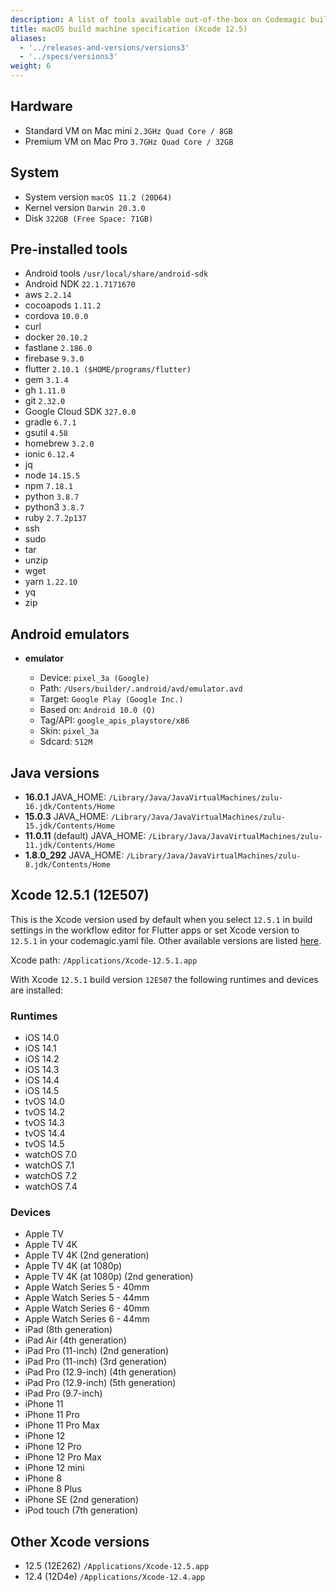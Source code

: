 ```yaml
---
description: A list of tools available out-of-the-box on Codemagic build machines.
title: macOS build machine specification (Xcode 12.5)
aliases:
  - '../releases-and-versions/versions3'
  - '../specs/versions3'
weight: 6
---
```


## Hardware

- Standard VM on Mac mini `2.3GHz Quad Core / 8GB`
- Premium VM on Mac Pro `3.7GHz Quad Core / 32GB`

## System

- System version `macOS 11.2 (20D64)`
- Kernel version `Darwin 20.3.0`
- Disk `322GB (Free Space: 71GB)`

## Pre-installed tools

- Android tools `/usr/local/share/android-sdk`
- Android NDK `22.1.7171670`
- aws `2.2.14`
- cocoapods `1.11.2`
- cordova `10.0.0`
- curl
- docker `20.10.2`
- fastlane `2.186.0`
- firebase `9.3.0`
- flutter `2.10.1 ($HOME/programs/flutter)`
- gem `3.1.4`
- gh `1.11.0`
- git `2.32.0`
- Google Cloud SDK `327.0.0`
- gradle `6.7.1`
- gsutil `4.58`
- homebrew `3.2.0`
- ionic `6.12.4`
- jq
- node `14.15.5`
- npm `7.18.1`
- python `3.8.7`
- python3 `3.8.7`
- ruby `2.7.2p137`
- ssh
- sudo
- tar
- unzip
- wget
- yarn `1.22.10`
- yq
- zip

## Android emulators

- **emulator**

    - Device: `pixel_3a (Google)`
    - Path: `/Users/builder/.android/avd/emulator.avd`
    - Target: `Google Play (Google Inc.)`
    - Based on: `Android 10.0 (Q)`
    - Tag/API: `google_apis_playstore/x86`
    - Skin: `pixel_3a`
    - Sdcard: `512M`

## Java versions

- **16.0.1** JAVA_HOME: `/Library/Java/JavaVirtualMachines/zulu-16.jdk/Contents/Home`
- **15.0.3** JAVA_HOME: `/Library/Java/JavaVirtualMachines/zulu-15.jdk/Contents/Home`
- **11.0.11** (default) JAVA_HOME: `/Library/Java/JavaVirtualMachines/zulu-11.jdk/Contents/Home`
- **1.8.0_292** JAVA_HOME: `/Library/Java/JavaVirtualMachines/zulu-8.jdk/Contents/Home`

## Xcode 12.5.1 (12E507)

This is the Xcode version used by default when you select `12.5.1` in build settings in the workflow
editor for Flutter apps or set Xcode version to `12.5.1` in your codemagic.yaml file.
Other available versions are listed [here](#other-xcode-versions).

Xcode path: `/Applications/Xcode-12.5.1.app`

With Xcode `12.5.1` build version `12E507` the following runtimes and devices are installed:

### Runtimes

- iOS 14.0
- iOS 14.1
- iOS 14.2
- iOS 14.3
- iOS 14.4
- iOS 14.5
- tvOS 14.0
- tvOS 14.2
- tvOS 14.3
- tvOS 14.4
- tvOS 14.5
- watchOS 7.0
- watchOS 7.1
- watchOS 7.2
- watchOS 7.4

### Devices

- Apple TV
- Apple TV 4K
- Apple TV 4K (2nd generation)
- Apple TV 4K (at 1080p)
- Apple TV 4K (at 1080p) (2nd generation)
- Apple Watch Series 5 - 40mm
- Apple Watch Series 5 - 44mm
- Apple Watch Series 6 - 40mm
- Apple Watch Series 6 - 44mm
- iPad (8th generation)
- iPad Air (4th generation)
- iPad Pro (11-inch) (2nd generation)
- iPad Pro (11-inch) (3rd generation)
- iPad Pro (12.9-inch) (4th generation)
- iPad Pro (12.9-inch) (5th generation)
- iPad Pro (9.7-inch)
- iPhone 11
- iPhone 11 Pro
- iPhone 11 Pro Max
- iPhone 12
- iPhone 12 Pro
- iPhone 12 Pro Max
- iPhone 12 mini
- iPhone 8
- iPhone 8 Plus
- iPhone SE (2nd generation)
- iPod touch (7th generation)

## Other Xcode versions

- 12.5 (12E262) `/Applications/Xcode-12.5.app`
- 12.4 (12D4e) `/Applications/Xcode-12.4.app`


